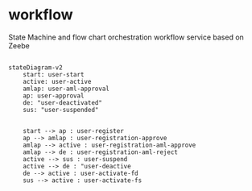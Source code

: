 # workflow
State Machine and flow chart orchestration workflow service based on Zeebe


```mermaid

stateDiagram-v2
    start: user-start
    active: user-active
    amlap: user-aml-approval
    ap: user-approval
    de: "user-deactivated"
    sus: "user-suspended"


    start --> ap : user-register
    ap --> amlap : user-registration-approve
    amlap --> active : user-registration-aml-approve
    amlap --> de : user-registration-aml-reject
    active --> sus : user-suspend
    active --> de : "user-deactive
    de --> active : user-activate-fd
    sus --> active : user-activate-fs

```